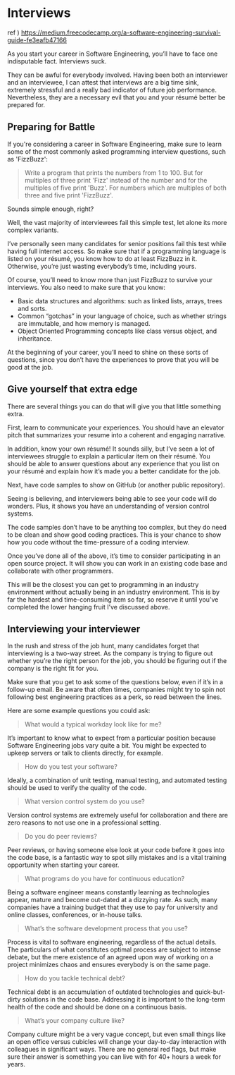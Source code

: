 # Interviews

ref ) https://medium.freecodecamp.org/a-software-engineering-survival-guide-fe3eafb47166

As you start your career in Software Engineering, you’ll have to face one indisputable fact. Interviews suck.

They can be awful for everybody involved. Having been both an interviewer and an interviewee, I can attest that interviews are a big time sink, extremely stressful and a really bad indicator of future job performance. Nevertheless, they are a necessary evil that you and your résumé better be prepared for.


## Preparing for Battle

If you're considering a career in Software Engineering, make sure to learn some of the most commonly asked programming interview questions, such as 'FizzBuzz':

> Write a program that prints the numbers from 1 to 100. But for multiples of three print 'Fizz' instead of the number and for the multiples of five print 'Buzz'. For numbers which are multiples of both three and five print 'FizzBuzz'.

Sounds simple enough, right?

Well, the vast majority of interviewees fail this simple test, let alone its more complex variants.

I’ve personally seen many candidates for senior positions fail this test while having full internet access. So make sure that if a programming language is listed on your résumé, you know how to do at least FizzBuzz in it. Otherwise, you’re just wasting everybody’s time, including yours.

Of course, you’ll need to know more than just FizzBuzz to survive your interviews. You also need to make sure that you know:

- Basic data structures and algorithms: such as linked lists, arrays, trees and sorts.
- Common “gotchas” in your language of choice, such as whether strings are immutable, and how memory is managed.
- Object Oriented Programming concepts like class versus object, and inheritance.

At the beginning of your career, you’ll need to shine on these sorts of questions, since you don’t have the experiences to prove that you will be good at the job.

## Give yourself that extra edge

There are several things you can do that will give you that little something extra.

First, learn to communicate your experiences. You should have an elevator pitch that summarizes your resume into a coherent and engaging narrative.

In addition, know your own résumé! It sounds silly, but I’ve seen a lot of interviewees struggle to explain a particular item on their résumé. You should be able to answer questions about any experience that you list on your résumé and explain how it’s made you a better candidate for the job.

Next, have code samples to show on GitHub (or another public repository).

Seeing is believing, and interviewers being able to see your code will do wonders. Plus, it shows you have an understanding of version control systems.

The code samples don’t have to be anything too complex, but they do need to be clean and show good coding practices. This is your chance to show how you code without the time-pressure of a coding interview.

Once you’ve done all of the above, it’s time to consider participating in an open source project. It will show you can work in an existing code base and collaborate with other programmers.

This will be the closest you can get to programming in an industry environment without actually being in an industry environment. This is by far the hardest and time-consuming item so far, so reserve it until you’ve completed the lower hanging fruit I’ve discussed above.

## Interviewing your interviewer

In the rush and stress of the job hunt, many candidates forget that interviewing is a two-way street. As the company is trying to figure out whether you’re the right person for the job, you should be figuring out if the company is the right fit for you.

Make sure that you get to ask some of the questions below, even if it’s in a follow-up email. Be aware that often times, companies might try to spin not following best engineering practices as a perk, so read between the lines.

Here are some example questions you could ask:

> What would a typical workday look like for me?

It’s important to know what to expect from a particular position because Software Engineering jobs vary quite a bit. You might be expected to upkeep servers or talk to clients directly, for example.

> How do you test your software?

Ideally, a combination of unit testing, manual testing, and automated testing should be used to verify the quality of the code.

> What version control system do you use?

Version control systems are extremely useful for collaboration and there are zero reasons to not use one in a professional setting.

> Do you do peer reviews?

Peer reviews, or having someone else look at your code before it goes into the code base, is a fantastic way to spot silly mistakes and is a vital training opportunity when starting your career.

> What programs do you have for continuous education?

Being a software engineer means constantly learning as technologies appear, mature and become out-dated at a dizzying rate. As such, many companies have a training budget that they use to pay for university and online classes, conferences, or in-house talks.

> What’s the software development process that you use?

Process is vital to software engineering, regardless of the actual details. The particulars of what constitutes optimal process are subject to intense debate, but the mere existence of an agreed upon way of working on a project minimizes chaos and ensures everybody is on the same page.

> How do you tackle technical debt?

Technical debt is an accumulation of outdated technologies and quick-but-dirty solutions in the code base. Addressing it is important to the long-term health of the code and should be done on a continuous basis.

> What’s your company culture like?

Company culture might be a very vague concept, but even small things like an open office versus cubicles will change your day-to-day interaction with colleagues in significant ways. There are no general red flags, but make sure their answer is something you can live with for 40+ hours a week for years.
